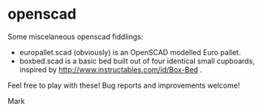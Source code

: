# openscad

Some miscelaneous openscad fiddlings:

* europallet.scad (obviously) is an OpenSCAD modelled Euro pallet.
* boxbed.scad is a basic bed built out of four identical small cupboards, inspired by http://www.instructables.com/id/Box-Bed .

Feel free to play with these! Bug reports and improvements welcome!

Mark
